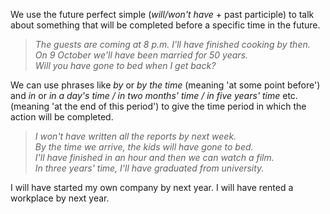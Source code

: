 We use the future perfect simple (_will/won't have_ + past participle) to talk about something that will be completed before a specific time in the future.

> _The guests are coming at 8 p.m. I'll have finished cooking by then.  
> On 9 October we'll have been married for 50 years.  
> Will you have gone to bed when I get back?_

We can use phrases like _by_ or _by the time_ (meaning 'at some point before') and _in_ or _in a day's time / in two months' time / in five years' time_ etc. (meaning 'at the end of this period') to give the time period in which the action will be completed.

> _I won't have written all the reports by next week.  
> By the time we arrive, the kids will have gone to bed.  
> I'll have finished in an hour and then we can watch a film.  
> In three years' time, I'll have graduated from university._

I will have started my own company by next year.
I will have rented a workplace by next year.
